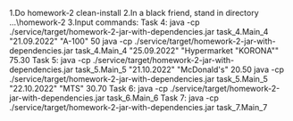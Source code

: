 1.Do homework-2 clean-install
2.In a black friend, stand in directory ...\homework-2
3.Input commands:
Task 4:
java -cp ./service/target/homework-2-jar-with-dependencies.jar task_4.Main_4 "21.09.2022" "A-100" 50
java -cp ./service/target/homework-2-jar-with-dependencies.jar task_4.Main_4 "25.09.2022" "Hypermarket \"KORONA\"" 75.30
Task 5:
java -cp ./service/target/homework-2-jar-with-dependencies.jar task_5.Main_5 "21.10.2022" "McDonald's" 20.50
java -cp ./service/target/homework-2-jar-with-dependencies.jar task_5.Main_5 "22.10.2022" "MTS" 30.70
Task 6:
java -cp ./service/target/homework-2-jar-with-dependencies.jar task_6.Main_6
Task 7:
java -cp ./service/target/homework-2-jar-with-dependencies.jar task_7.Main_7


